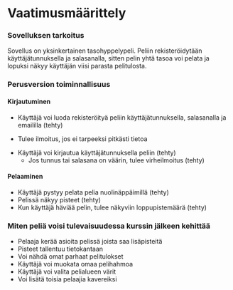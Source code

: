 # Vaatimusmäärittely
 
### Sovelluksen tarkoitus
Sovellus on yksinkertainen tasohyppelypeli. Peliin rekisteröidytään käyttäjätunnuksella ja salasanalla, sitten pelin yhtä tasoa voi pelata ja lopuksi 
näkyy käyttäjän viisi parasta pelitulosta.

### Perusversion toiminnallisuus
#### Kirjautuminen
* Käyttäjä voi luoda rekisteröityä peliin käyttäjätunnuksella, salasanalla ja emaililla (tehty)
 - Tulee ilmoitus, jos ei tarpeeksi pitkästi tietoa
* Käyttäjä voi kirjautua käyttäjätunnuksella peliin  (tehty)
  - Jos tunnus tai salasana on väärin, tulee virheilmoitus (tehty)
#### Pelaaminen
* Käyttäjä pystyy pelata pelia nuolinäppäimillä (tehty)
* Pelissä näkyy pisteet (tehty)
* Kun käyttäjä häviää pelin, tulee näkyviin loppupistemäärä (tehty)

### Miten peliä voisi tulevaisuudessa kurssin jälkeen kehittää
* Pelaaja kerää asioita pelissä joista saa lisäpisteitä
* Pisteet tallentuu tietokantaan
* Voi nähdä omat parhaat pelitulokset
* Käyttäjä voi muokata omaa pelihahmoa
* Käyttäjä voi valita pelialueen värit
* Voi lisätä toisia pelaajia kavereiksi
